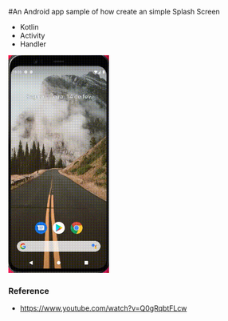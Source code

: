 #An Android app sample of how create an simple Splash Screen

* Kotlin
* Activity
* Handler

<img src="splashscreen.gif" width="40%" />

### Reference
* https://www.youtube.com/watch?v=Q0gRqbtFLcw